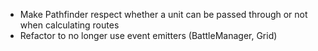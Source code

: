 - Make Pathfinder respect whether a unit can be passed through or not when calculating routes
- Refactor to no longer use event emitters (BattleManager, Grid)
